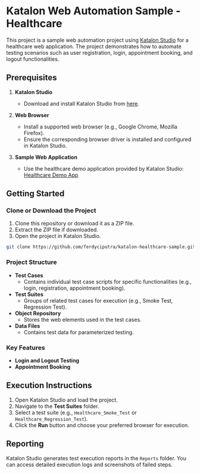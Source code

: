 # Katalon Web Automation Sample - Healthcare

This project is a sample web automation project using [Katalon Studio](https://www.katalon.com/) for a healthcare web application. The project demonstrates how to automate testing scenarios such as user registration, login, appointment booking, and logout functionalities.

## Prerequisites

1. **Katalon Studio**
   - Download and install Katalon Studio from [here](https://www.katalon.com/download/).

2. **Web Browser**
   - Install a supported web browser (e.g., Google Chrome, Mozilla Firefox).
   - Ensure the corresponding browser driver is installed and configured in Katalon Studio.

3. **Sample Web Application**
   - Use the healthcare demo application provided by Katalon Studio:
     [Healthcare Demo App](https://katalon-demo-cura.herokuapp.com/)

## Getting Started

### Clone or Download the Project

1. Clone this repository or download it as a ZIP file.
2. Extract the ZIP file if downloaded.
3. Open the project in Katalon Studio.

```bash
git clone https://github.com/ferdyciputra/katalon-healthcare-sample.git
```

### Project Structure

- **Test Cases**
  - Contains individual test case scripts for specific functionalities (e.g., login, registration, appointment booking).
- **Test Suites**
  - Groups of related test cases for execution (e.g., Smoke Test, Regression Test).
- **Object Repository**
  - Stores the web elements used in the test cases.
- **Data Files**
  - Contains test data for parameterized testing.

### Key Features

- **Login and Logout Testing**
- **Appointment Booking**

## Execution Instructions

1. Open Katalon Studio and load the project.
2. Navigate to the **Test Suites** folder.
3. Select a test suite (e.g., `Healthcare_Smoke_Test` or `Healthcare_Regression_Test`).
4. Click the **Run** button and choose your preferred browser for execution.

## Reporting

Katalon Studio generates test execution reports in the `Reports` folder. You can access detailed execution logs and screenshots of failed steps.

